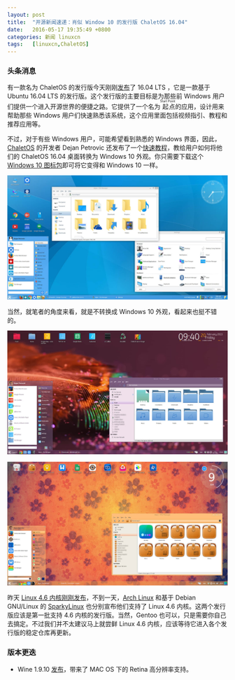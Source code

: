 ```yaml
---
layout: post
title:	"开源新闻速递：肖似 Window 10 的发行版 ChaletOS 16.04"
date:	2016-05-17 19:35:49 +0800 
categories:	新闻 linuxcn 
tags:	[linuxcn,ChaletOS]
---
```



### 头条消息


有一款名为 ChaletOS 的发行版今天刚刚[发布](https://sites.google.com/site/chaletoslinux/home)了 16.04 LTS ，它是一款基于 Ubuntu 16.04 LTS 的发行版。这个发行版的主要目标是为那些前 Windows 用户们提供一个进入开源世界的便捷之路。它提供了一个名为<ruby> 起点 <rp>  （ </rp> <rt>  Start Point </rt> <rp>  ） </rp></ruby>的应用，设计用来帮助那些 Windows 用户们快速熟悉该系统，这个应用里面包括视频指引、教程和推荐应用等。


不过，对于有些 Windows 用户，可能希望看到熟悉的 Windows 界面，因此，[ChaletOS](https://sites.google.com/site/chaletoslinux/home) 的开发者 Dejan Petrovic 还发布了一个[快速教程](https://plus.google.com/+DejanPetrovic/posts/fZtWsTQxRDT?iem=4&gpawv=1&hl=en-US)，教给用户如何将他们的 ChaletOS 16.04 桌面转换为 Windows 10 外观。你只需要下载这个 [Windows 10 图标包](https://github.com/Elbullazul/Windows-10/releases/download/v0.9.6/Windows.10.Icons.v0.4.1.zip)即可将它变得和 Windows 10 一样。  
  
![](/Asserts/Images/album/201605/17/193552io3dyz4yy3do4yva.jpg)


当然，就笔者的角度来看，就是不转换成 Windows 10 外观，看起来也挺不错的。


![](/Asserts/Images/album/201605/17/193553bcxxr3qpxxd6qm6e.jpg)


![](/Asserts/Images/album/201605/17/193554rzt9smdo7a9otor1.jpg)


昨天 [Linux 4.6 内核刚刚发布](/article-7344-1.html)，不到一天，[Arch Linux](https://lists.archlinux.org/pipermail/arch-dev-public/2016-May/028005.html) 和基于 Debian GNU/Linux 的 [SparkyLinux](http://sparkylinux.org/linux-kernel-4-6-0/) 也分别宣布他们支持了 Linux 4.6 内核。这两个发行版应该是第一批支持 4.6 内核的发行版。当然，Gentoo 也可以，只是需要你自己去搞定。不过我们并不太建议马上就尝鲜 Linux 4.6 内核，应该等待它进入各个发行版的稳定仓库再更新。


### 版本更迭


* Wine 1.9.10 [发布](https://www.winehq.org/news/2016051701)，带来了 MAC OS 下的 Retina 高分辨率支持。
